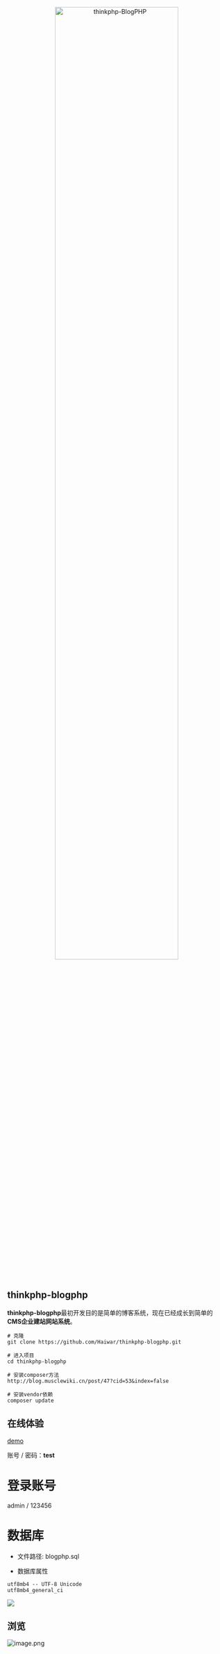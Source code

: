 <p align="center">
<a href="http://blog.musclewiki.cn/" target="_blank" rel="noopener noreferrer">
<img width="75%" src="https://s2.loli.net/2023/01/04/5mdb2e4gJkyw8Wo.png" alt="thinkphp-BlogPHP">
</a>
</p>

## thinkphp-blogphp

**thinkphp-blogphp**最初开发目的是简单的博客系统，现在已经成长到简单的**CMS企业建站网站系统**。

```
# 克隆
git clone https://github.com/Haiwar/thinkphp-blogphp.git

# 进入项目
cd thinkphp-blogphp

# 安装composer方法
http://blog.musclewiki.cn/post/47?cid=53&index=false

# 安装vendor依赖
composer update
```

## 在线体验

[demo](http://index.musclewiki.cn/login)

账号 / 密码：**test**

# 登录账号

admin / 123456

# 数据库

* 文件路径: blogphp.sql

* 数据库属性

```
utf8mb4 -- UTF-8 Unicode
utf8mb4_general_ci
```

![](https://gitee.com/liuhaier/images/raw/master/img/20210427115015.png)

## 浏览

![image.png](https://i.loli.net/2020/01/15/5RtA4CzO7SikoPh.png)
